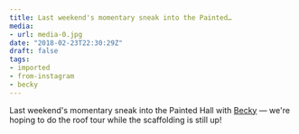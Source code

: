 ```yaml
---
title: Last weekend's momentary sneak into the Painted…
media:
- url: media-0.jpg
date: "2018-02-23T22:30:29Z"
draft: false
tags:
- imported
- from-instagram
- becky
---
```

Last weekend's momentary sneak into the Painted Hall with [Becky](/tags/becky) — we're hoping to do the roof tour while the scaffolding is still up\!
